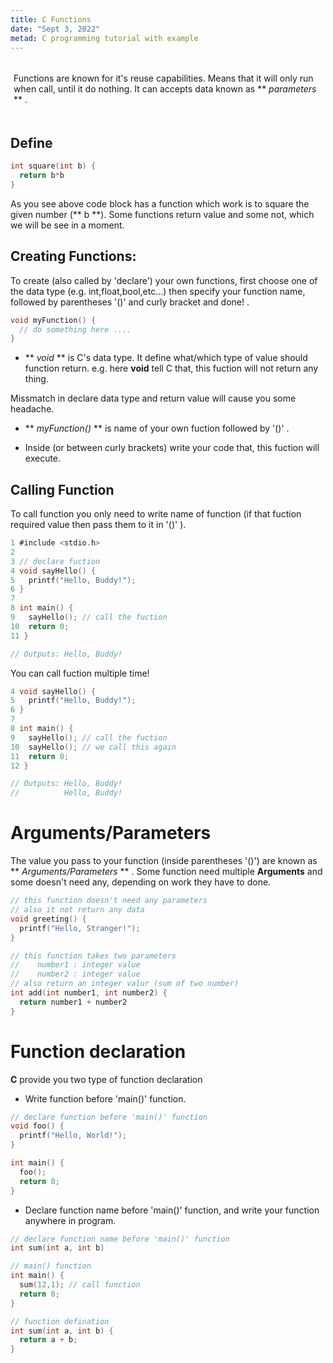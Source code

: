 ```yaml
---
title: C Functions
date: "Sept 3, 2022"
metad: C programming tutorial with example
---
```


<script>
  import 'prism-themes/themes/prism-shades-of-purple.css'
  import CodeBox from '$lib/components/CodeBox.svelte'
  import Note from '$lib/components/Note.svelte'
  import Breaker from '$lib/components/Breaker.svelte'
  import AlsoLike from '$lib/components/youMayAlsoLike.svelte'
</script>

<div style="box-shadow: 0 5px 12px 0 rgba(255,255,255,0.4); padding: 5px; border-radius: 13px; margin-bottom: 25px">

Functions are known for it's reuse capabilities. Means that it will only run when call, until it do nothing.
It can accepts data known as ** *parameters* ** .

</div>

<Breaker />

## Define 

<CodeBox />

```c
int square(int b) {
  return b*b
}
```

As you see above code block has a function which work is to square the given number (** b **). Some functions return value and some not, which we will be see in a moment.

<Breaker />


## Creating Functions: 

To create (also called by 'declare') your own functions, first choose one of the data type (e.g. int,float,bool,etc...) then specify your function name, followed by parentheses '()' and curly bracket and done! . 

<CodeBox />

```c
void myFunction() {
  // do something here ....
}

```

- ** *void* ** is C's data type. It define what/which type of value should function return. e.g. here **void** tell C that, this fuction will not return any thing.

Missmatch in declare data type and return value will cause you some headache.

- ** *myFunction()* ** is name of your own fuction followed by '()' .

- Inside (or between curly brackets) write your code that, this fuction will execute.


<Breaker />

## Calling Function

To call function you only need to write name of function (if that fuction required value then pass them to it in '()'  ).


<CodeBox />

```c
1 #include <stdio.h>
2 
3 // declare fuction 
4 void sayHello() {
5   printf("Hello, Buddy!");
6 }
7
8 int main() {
9   sayHello(); // call the fuction
10  return 0;
11 }

// Outputs: Hello, Buddy!
```

You can call fuction multiple time!

<CodeBox />

```c
4 void sayHello() {
5   printf("Hello, Buddy!");
6 }
7
8 int main() {
9   sayHello(); // call the fuction
10  sayHello(); // we call this again
11  return 0;
12 }

// Outputs: Hello, Buddy!
//          Hello, Buddy!
```

<Breaker />


# Arguments/Parameters

The value you pass to your function (inside parentheses '()') are known as ** *Arguments/Parameters* ** . Some function need multiple **Arguments** and some doesn't need any, depending on work they have to done.

<CodeBox />

```c
// this function doesn't need any parameters
// also it not return any data
void greeting() {
  printf("Hello, Stranger!");
}

// this function takes two parameters 
//    number1 : integer value
//    number2 : integer value
// also return an integer valur (sum of two number)
int add(int number1, int number2) {
  return number1 + number2
}
```

<Breaker />


# Function declaration

**C** provide you two type of function declaration

- Write function before 'main()' function.

<CodeBox />

```c
// declare function before 'main()' function
void foo() {
  printf("Hello, World!");
}

int main() {
  foo(); 
  return 0;
}

```

- Declare function name before 'main()' function, and write your function anywhere in program.

<CodeBox />

```c
// declare function name before 'main()' function
int sum(int a, int b)

// main() function
int main() {
  sum(12,1); // call function
  return 0;
}

// function defination
int sum(int a, int b) {
  return a + b;
}
```

<br>

<Breaker />

<AlsoLike name="C Hello World" path="/blog/c-lang/basic" date="Sep 2, 2022"/>
